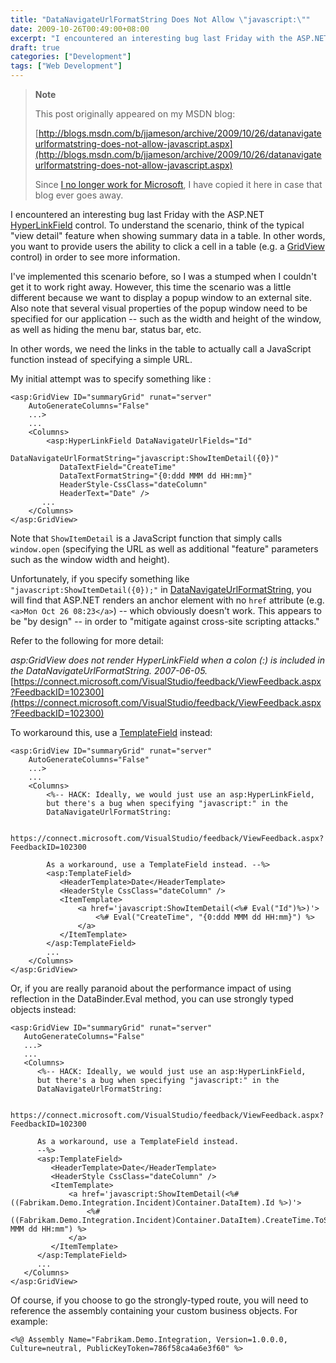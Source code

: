 ```yaml
---
title: "DataNavigateUrlFormatString Does Not Allow \"javascript:\""
date: 2009-10-26T00:49:00+08:00
excerpt: "I encountered an interesting bug last Friday with the ASP.NET HyperLinkField control. To understand the scenario, think of the typical \"view detail\" feature when showing summary data in a table. In other words, you want to provide users the ability to..."
draft: true
categories: ["Development"]
tags: ["Web Development"]
---
```


> **Note**
> 
> This post originally appeared on my MSDN blog:
> 
> 
> [http://blogs.msdn.com/b/jjameson/archive/2009/10/26/datanavigateurlformatstring-does-not-allow-javascript.aspx](http://blogs.msdn.com/b/jjameson/archive/2009/10/26/datanavigateurlformatstring-does-not-allow-javascript.aspx)
> 
> Since [I no longer work for Microsoft](/blog/jjameson/2011/09/02/last-day-with-microsoft), I have copied it here in case that blog ever goes away.


I encountered an interesting bug last Friday with the ASP.NET [HyperLinkField](http://msdn.microsoft.com/en-us/library/system.web.ui.webcontrols.hyperlinkfield.aspx) control. To understand the scenario, think of the typical "view detail" feature when showing summary data in a table. In other words, you want to provide users the ability to click a cell in a table (e.g. a [GridView](http://msdn.microsoft.com/en-us/library/system.web.ui.webcontrols.gridview.aspx) control) in order to see more information.

I've implemented this scenario before, so I was a stumped when I couldn't get it to work right away. However, this time the scenario was a little different because we want to display a popup window to an external site. Also note that several visual properties of the popup window need to be specified for our application -- such as the width and height of the window, as well as hiding the menu bar, status bar, etc.

In other words, we need the links in the table to actually call a JavaScript function instead of specifying a simple URL.

My initial attempt was to specify something like :


```
<asp:GridView ID="summaryGrid" runat="server"
    AutoGenerateColumns="False"
    ...>
    ...
    <Columns>        
        <asp:HyperLinkField DataNavigateUrlFields="Id"
           DataNavigateUrlFormatString="javascript:ShowItemDetail({0})"
           DataTextField="CreateTime"
           DataTextFormatString="{0:ddd MMM dd HH:mm}"
           HeaderStyle-CssClass="dateColumn"
           HeaderText="Date" />  
       ...
    </Columns>
</asp:GridView>
```


Note that `ShowItemDetail` is a JavaScript function that simply calls `window.open` (specifying the URL as well as additional "feature" parameters such as the window width and height).

Unfortunately, if you specify something like `"javascript:ShowItemDetail({0});"` in [DataNavigateUrlFormatString](http://msdn.microsoft.com/en-us/library/system.web.ui.webcontrols.hyperlinkfield.datanavigateurlformatstring.aspx), you will find that ASP.NET renders an anchor element with no `href` attribute (e.g. `<a>Mon Oct 26 08:23</a>`) -- which obviously doesn't work. This appears to be "by design" -- in order to "mitigate against cross-site scripting attacks."

Refer to the following for more detail:

<cite>asp:GridView does not render HyperLinkField when a colon (:) is included in the DataNavigateUrlFormatString. 2007-06-05.</cite>
[https://connect.microsoft.com/VisualStudio/feedback/ViewFeedback.aspx?FeedbackID=102300](https://connect.microsoft.com/VisualStudio/feedback/ViewFeedback.aspx?FeedbackID=102300)


To workaround this, use a [TemplateField](http://msdn.microsoft.com/en-us/library/system.web.ui.webcontrols.templatefield.aspx) instead:


```
<asp:GridView ID="summaryGrid" runat="server"
    AutoGenerateColumns="False"
    ...>
    ...
    <Columns>
        <%-- HACK: Ideally, we would just use an asp:HyperLinkField,
        but there's a bug when specifying "javascript:" in the
        DataNavigateUrlFormatString:

        https://connect.microsoft.com/VisualStudio/feedback/ViewFeedback.aspx?FeedbackID=102300

        As a workaround, use a TemplateField instead. --%>
        <asp:TemplateField>
           <HeaderTemplate>Date</HeaderTemplate>
           <HeaderStyle CssClass="dateColumn" />
           <ItemTemplate>
               <a href='javascript:ShowItemDetail(<%# Eval("Id")%>)'>
                   <%# Eval("CreateTime", "{0:ddd MMM dd HH:mm}") %>
               </a>
           </ItemTemplate>
        </asp:TemplateField>
        ...
    </Columns>
</asp:GridView>
```


Or, if you are really paranoid about the performance impact of using reflection in the DataBinder.Eval method, you can use strongly typed objects instead:


```
<asp:GridView ID="summaryGrid" runat="server"
   AutoGenerateColumns="False"
   ...>
   ...
   <Columns>
      <%-- HACK: Ideally, we would just use an asp:HyperLinkField,
      but there's a bug when specifying "javascript:" in the
      DataNavigateUrlFormatString:
        
      https://connect.microsoft.com/VisualStudio/feedback/ViewFeedback.aspx?FeedbackID=102300
        
      As a workaround, use a TemplateField instead.
      --%>
      <asp:TemplateField>
         <HeaderTemplate>Date</HeaderTemplate>
         <HeaderStyle CssClass="dateColumn" />
         <ItemTemplate>
             <a href='javascript:ShowItemDetail(<%# ((Fabrikam.Demo.Integration.Incident)Container.DataItem).Id %>)'>
                 <%# ((Fabrikam.Demo.Integration.Incident)Container.DataItem).CreateTime.ToString("ddd MMM dd HH:mm") %>
             </a>
         </ItemTemplate>
      </asp:TemplateField>
      ...
   </Columns>
</asp:GridView>
```


Of course, if you choose to go the strongly-typed route, you will need to reference the assembly containing your custom business objects. For example:


```
<%@ Assembly Name="Fabrikam.Demo.Integration, Version=1.0.0.0, Culture=neutral, PublicKeyToken=786f58ca4a6e3f60" %>
```

